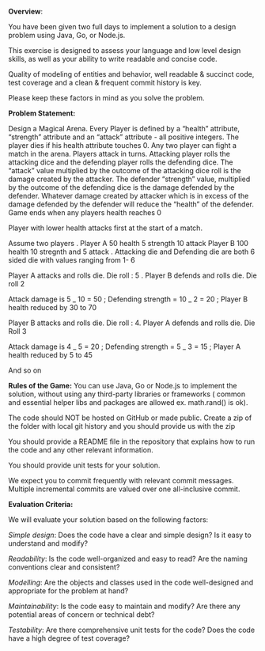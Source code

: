 **Overview**:

You have been given two full days to implement a solution to a design problem using Java, Go, or Node.js.

This exercise is designed to assess your language and low level design skills, as well as your ability to write readable and concise code.

Quality of modeling of entities and behavior, well readable & succinct code, test coverage and a clean & frequent commit history is key.

Please keep these factors in mind as you solve the problem.

**Problem Statement:**

Design a Magical Arena. Every Player is defined by a “health” attribute, “strength” attribute and an “attack” attribute - all positive integers. The player dies if his health attribute touches 0.
Any two player can fight a match in the arena. Players attack in turns. Attacking player rolls the attacking dice and the defending player rolls the defending dice. The “attack” value multiplied by the outcome of the attacking dice roll is the damage created by the attacker. The defender “strength” value, multiplied by the outcome of the defending dice is the damage defended by the defender. Whatever damage created by attacker which is in excess of the damage defended by the defender will reduce the “health” of the defender. Game ends when any players health reaches 0

Player with lower health attacks first at the start of a match.

Assume two players . Player A 50 health 5 strength 10 attack Player B 100 health 10 stregnth and 5 attack . Attacking die and Defending die are both 6 sided die with values ranging from 1- 6

Player A attacks and rolls die. Die roll : 5 . Player B defends and rolls die. Die roll 2

Attack damage is 5 _ 10 = 50 ; Defending strength = 10 _ 2 = 20 ; Player B health reduced by 30 to 70

Player B attacks and rolls die. Die roll : 4. Player A defends and rolls die. Die Roll 3

Attack damage is 4 _ 5 = 20 ; Defending strength = 5 _ 3 = 15 ; Player A health reduced by 5 to 45

And so on

**Rules of the Game:**
You can use Java, Go or Node.js to implement the solution, without using any third-party libraries or frameworks ( common and essential helper libs and packages are allowed ex. math.rand() is ok).

The code should NOT be hosted on GitHub or made public. Create a zip of the folder with local git history and you should provide us with the zip

You should provide a README file in the repository that explains how to run the code and any other relevant information.

You should provide unit tests for your solution.

We expect you to commit frequently with relevant commit messages. Multiple incremental commits are valued over one all-inclusive commit.

**Evaluation Criteria:**

We will evaluate your solution based on the following factors:

_Simple design_: Does the code have a clear and simple design? Is it easy to understand and modify?

_Readability_: Is the code well-organized and easy to read? Are the naming conventions clear and consistent?

_Modelling_: Are the objects and classes used in the code well-designed and appropriate for the problem at hand?

_Maintainability_: Is the code easy to maintain and modify? Are there any potential areas of concern or technical debt?

_Testability_: Are there comprehensive unit tests for the code? Does the code have a high degree of test coverage?
